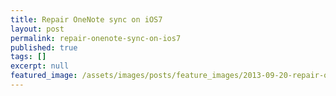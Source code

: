 ```yaml
---
title: Repair OneNote sync on iOS7
layout: post
permalink: repair-onenote-sync-on-ios7
published: true
tags: []
excerpt: null
featured_image: /assets/images/posts/feature_images/2013-09-20-repair-onenote-sync-on-ios7.jpg
---
```

